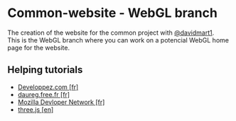 # Common-website - WebGL branch
The creation of the website for the common project with <a href="https://github.com/davidmart1">@davidmart1</a>.<br/>
This is the WebGL branch where you can work on a potencial WebGL home page for the website.

## Helping tutorials
<ul>
<li><a href="https://jeux.developpez.com/tutoriels/OpenGL/WebGL/1-triange-carre-webgl/">Developpez.com [fr]</a></li>
<li><a href="http://daureg.free.fr/ta_webit/apprendre.html">daureg.free.fr [fr]</a></li>
<li><a href="https://developer.mozilla.org/fr/docs/Web/API/WebGL_API/Tutorial/Commencer_avec_WebGL">Mozilla Devloper Network [fr]</a></li>
<li><a href="https://threejs.org/docs/index.html#manual/introduction/Creating-a-scene">three.js [en]</a></li>
</ul>
